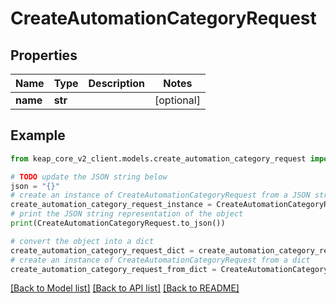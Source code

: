 # CreateAutomationCategoryRequest


## Properties

Name | Type | Description | Notes
------------ | ------------- | ------------- | -------------
**name** | **str** |  | [optional] 

## Example

```python
from keap_core_v2_client.models.create_automation_category_request import CreateAutomationCategoryRequest

# TODO update the JSON string below
json = "{}"
# create an instance of CreateAutomationCategoryRequest from a JSON string
create_automation_category_request_instance = CreateAutomationCategoryRequest.from_json(json)
# print the JSON string representation of the object
print(CreateAutomationCategoryRequest.to_json())

# convert the object into a dict
create_automation_category_request_dict = create_automation_category_request_instance.to_dict()
# create an instance of CreateAutomationCategoryRequest from a dict
create_automation_category_request_from_dict = CreateAutomationCategoryRequest.from_dict(create_automation_category_request_dict)
```
[[Back to Model list]](../README.md#documentation-for-models) [[Back to API list]](../README.md#documentation-for-api-endpoints) [[Back to README]](../README.md)


